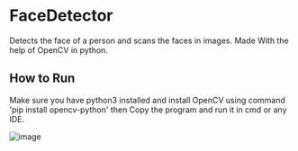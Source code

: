 # FaceDetector
Detects the face of a person and scans the faces in images. Made With the help of OpenCV in python.
## How to Run
Make sure you have python3 installed and install OpenCV using command 'pip install opencv-python' then Copy the program and run it in cmd or any IDE.



![image](https://user-images.githubusercontent.com/79825300/126901006-1af05f56-a674-49e1-94f1-ea2941ea5849.png)


